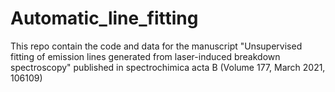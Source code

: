 # Automatic_line_fitting
This repo contain the code and data for the manuscript "Unsupervised fitting of emission lines generated from laser-induced breakdown spectroscopy" published in spectrochimica acta B (Volume 177, March 2021, 106109) 
